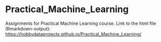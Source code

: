 # Practical_Machine_Learning
Assignments for Practical Machine Learning course.
Link to the html file (Rmarkdown-output): 
https://hobbydataprojects.github.io/Practical_Machine_Learning/

